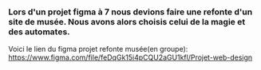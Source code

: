 ### Lors d'un projet figma à 7 nous devions faire une refonte d'un site de musée. Nous avons alors choisis celui de la magie et des automates.
Voici le lien du figma projet refonte musée(en groupe): https://www.figma.com/file/feDqGk15i4pCQU2aGU1kfl/Projet-web-design
